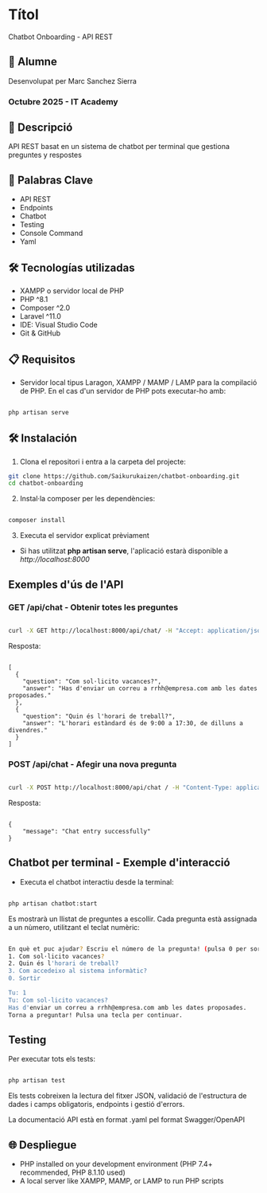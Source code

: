 # Títol
Chatbot Onboarding - API REST
## 👤 Alumne
Desenvolupat per Marc Sanchez Sierra

### Octubre 2025 - IT Academy

## 📄 Descripció
API REST basat en un sistema de chatbot per terminal que gestiona preguntes y respostes

## 🎯 Palabras Clave
- API REST
- Endpoints
- Chatbot
- Testing
- Console Command
- Yaml

## 🛠️ Tecnologías utilizadas
- XAMPP o servidor local de PHP
- PHP ^8.1
- Composer ^2.0
- Laravel ^11.0
- IDE: Visual Studio Code
- Git & GitHub

## 📋 Requisitos
- Servidor local tipus Laragon, XAMPP / MAMP / LAMP para la compilació de PHP.
En el cas d'un servidor de PHP pots executar-ho amb:

```bash

php artisan serve

```

## 🛠️ Instalación
1. Clona el repositori i entra a la carpeta del projecte:

```bash
git clone https://github.com/Saikurukaizen/chatbot-onboarding.git
cd chatbot-onboarding

```

2. Instal·la composer per les dependències:

```bash

composer install

```

3. Executa el servidor explicat prèviament
- Si has utilitzat **php artisan serve**, l'aplicació estarà disponible a
*http://localhost:8000*

## Exemples d'ús de l'API

### GET /api/chat - Obtenir totes les preguntes

```bash

curl -X GET http://localhost:8000/api/chat/ -H "Accept: application/json"

```

Resposta:

```code

[
  {
    "question": "Com sol·licito vacances?",
    "answer": "Has d'enviar un correu a rrhh@empresa.com amb les dates proposades."
  },
  {
    "question": "Quin és l'horari de treball?",
    "answer": "L'horari estàndard és de 9:00 a 17:30, de dilluns a divendres."
  }
]

```

### POST /api/chat - Afegir una nova pregunta

```bash

curl -X POST http://localhost:8000/api/chat / -H "Content-Type: application/json"/ -H Accept: application/json/ -d '{"question": "X", "answer": "Y"}'

```

Resposta:

```code

{
    "message": "Chat entry successfully"
}

```

## Chatbot per terminal - Exemple d'interacció

- Executa el chatbot interactiu desde la terminal:

```bash

php artisan chatbot:start

```

Es mostrarà un llistat de preguntes a escollir. Cada pregunta està assignada a un nùmero, utilitzant el teclat numèric:

```bash

En què et puc ajudar? Escriu el número de la pregunta! (pulsa 0 per sortir):
1. Com sol·licito vacances?
2. Quin és l'horari de treball?
3. Com accedeixo al sistema informàtic?
0. Sortir

Tu: 1
Tu: Com sol·licito vacances?
Has d'enviar un correu a rrhh@empresa.com amb les dates proposades.
Torna a preguntar! Pulsa una tecla per continuar.

```

## Testing

Per executar tots els tests:

```bash

php artisan test

```

Els tests cobreixen la lectura del fitxer JSON, validació de l'estructura de dades i camps obligatoris, endpoints i gestió d'errors.

La documentació API està en format .yaml pel format Swagger/OpenAPI

## 🌐 Despliegue
- PHP installed on your development environment (PHP 7.4+ recommended, PHP 8.1.10 used)
- A local server like XAMPP, MAMP, or LAMP to run PHP scripts